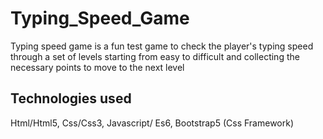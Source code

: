 # Typing_Speed_Game
Typing speed game is a fun test game to check the player's typing speed through a set of levels starting from easy to difficult and collecting the necessary points to move to the next level

## Technologies used
 Html/Html5, Css/Css3, Javascript/ Es6, Bootstrap5 (Css Framework)
